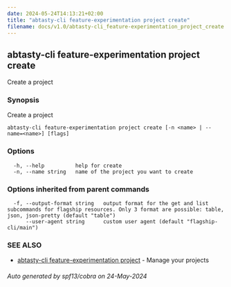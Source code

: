 ```yaml
---
date: 2024-05-24T14:13:21+02:00
title: "abtasty-cli feature-experimentation project create"
filename: docs/v1.0/abtasty-cli_feature-experimentation_project_create.md
---
```

## abtasty-cli feature-experimentation project create

Create a project

### Synopsis

Create a project

```
abtasty-cli feature-experimentation project create [-n <name> | --name=<name>] [flags]
```

### Options

```
  -h, --help          help for create
  -n, --name string   name of the project you want to create
```

### Options inherited from parent commands

```
  -f, --output-format string   output format for the get and list subcommands for flagship resources. Only 3 format are possible: table, json, json-pretty (default "table")
      --user-agent string      custom user agent (default "flagship-cli/main")
```

### SEE ALSO

* [abtasty-cli feature-experimentation project](/docs/v1.0/abtasty-cli_feature-experimentation_project.md)	 - Manage your projects

###### Auto generated by spf13/cobra on 24-May-2024
